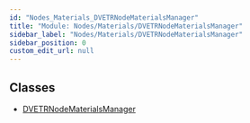 ```yaml
---
id: "Nodes_Materials_DVETRNodeMaterialsManager"
title: "Module: Nodes/Materials/DVETRNodeMaterialsManager"
sidebar_label: "Nodes/Materials/DVETRNodeMaterialsManager"
sidebar_position: 0
custom_edit_url: null
---
```


## Classes

- [DVETRNodeMaterialsManager](../classes/Nodes_Materials_DVETRNodeMaterialsManager.DVETRNodeMaterialsManager.md)
